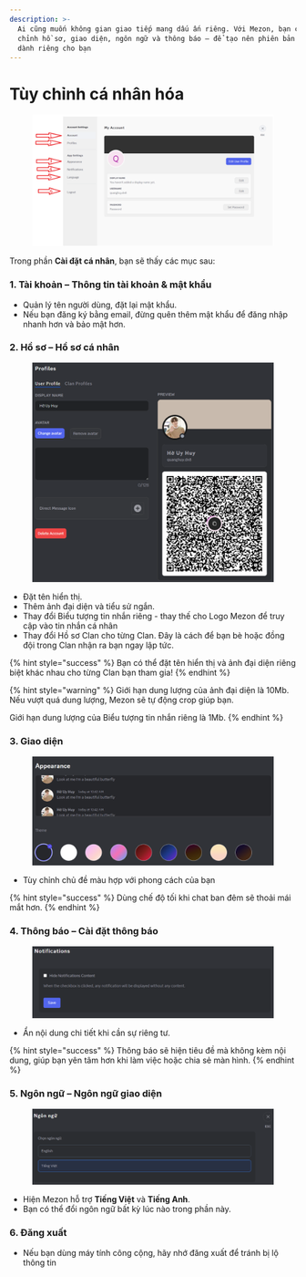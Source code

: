 ```yaml
---
description: >-
  Ai cũng muốn không gian giao tiếp mang dấu ấn riêng. Với Mezon, bạn có thể tùy
  chỉnh hồ sơ, giao diện, ngôn ngữ và thông báo — để tạo nên phiên bản Mezon chỉ
  dành riêng cho bạn
---
```


# Tùy chỉnh cá nhân hóa

<figure><img src="../.gitbook/assets/unknown (6).png" alt=""><figcaption></figcaption></figure>

Trong phần **Cài đặt cá nhân**, bạn sẽ thấy các mục sau:

### **1. Tài khoản – Thông tin tài khoản & mật khẩu**

* Quản lý tên người dùng, đặt lại mật khẩu.
* Nếu bạn đăng ký bằng email, đừng quên thêm mật khẩu để đăng nhập nhanh hơn và bảo mật hơn.

### **2. Hồ sơ – Hồ sơ cá nhân**

<figure><img src="../.gitbook/assets/image (17).png" alt=""><figcaption></figcaption></figure>

* Đặt tên hiển thị.
* Thêm ảnh đại diện và tiểu sử ngắn.
* Thay đổi Biểu tượng tin nhắn riêng - thay thế cho Logo Mezon để truy cập vào tin nhắn cá nhân
* Thay đổi Hồ sơ Clan cho từng Clan. Đây là cách để bạn bè hoặc đồng đội trong Clan nhận ra bạn ngay lập tức.

{% hint style="success" %}
Bạn có thể đặt tên hiển thị và ảnh đại diện riêng biệt khác nhau cho từng Clan bạn tham gia!
{% endhint %}

{% hint style="warning" %}
Giới hạn dung lượng của ảnh đại diện là 10Mb. Nếu vượt quá dung lượng, Mezon sẽ tự động crop giúp bạn.

Giới hạn dung lượng của Biểu tượng tin nhắn riêng là 1Mb.&#x20;
{% endhint %}

### 3. Giao diện

<figure><img src="../.gitbook/assets/image (18).png" alt=""><figcaption></figcaption></figure>

* Tùy chỉnh chủ đề màu hợp với phong cách của bạn

{% hint style="success" %}
Dùng chế độ tối khi chat ban đêm sẽ thoải mái mắt hơn.
{% endhint %}

### 4. Thông báo – Cài đặt thông báo

<figure><img src="../.gitbook/assets/image (19).png" alt=""><figcaption></figcaption></figure>

* Ẩn nội dung chi tiết khi cần sự riêng tư.

{% hint style="success" %}
Thông báo sẽ hiện tiêu đề mà không kèm nội dung, giúp bạn yên tâm hơn khi làm việc hoặc chia sẻ màn hình.
{% endhint %}

### 5. Ngôn ngữ – Ngôn ngữ giao diện

<figure><img src="../.gitbook/assets/image (20).png" alt=""><figcaption></figcaption></figure>

* Hiện Mezon hỗ trợ **Tiếng Việt** và **Tiếng Anh**.
* Bạn có thể đổi ngôn ngữ bất kỳ lúc nào trong phần này.

### 6. Đăng xuất

* Nếu bạn dùng máy tính công cộng, hãy nhớ đăng xuất để tránh bị lộ thông tin
